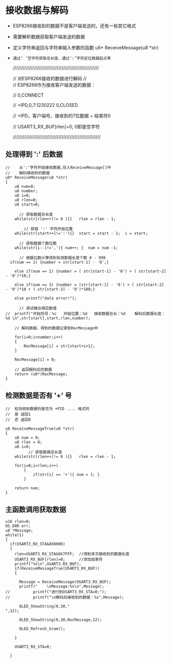 # 接收数据与解码

- ESP8266接收到的数据不是客户端发送的，还有一些其它格式
- 需要解析数据获取客户端发送的数据
- 定义字符串返回与字符串输入参数的函数
      u8* ReceiveMessage(u8 *str)
-     通过‘ ’空字符获取总长度，通过‘:’字符定位数据起点等


    /////////////////////////////////////////////////////

    //    对ESP8266接收的数据进行解码
    //    
    //    ESP8266作为接收客户端发送的数据：

    //    0,CONNECT

    //    +IPD,0,7:1230222   0,CLOSED     

    //    +IPD，客户端号，接收到的7位数据 + 结束符0   

    //    USART3_RX_BUF[rlen]=0;  0即是空字符

    //////////////////////////////////////////////////////
## 处理得到 ':' 后数据

    //    从':'字符开始接收数据,存入ReceiveMessage[]中
    //    解码接收到的数据
    u8* ReceiveMessage(u8 *str)
    {
    	u8 num=0;
    	u8 number;
    	u8 i=0;
    	u8 rlen=0;
    	u8 start=0;

    	  // 获取数据总长度
    	while(str[rlen++]!= 0 ){}   rlen = rlen - 1;  						   

    		// 获取 ':' 字符开始位置
    	while(str[start++]!=':'){}  start = start - 1;  i = start;   

    	  // 获取数据个数位数
    	while(str[i--]!=','){ num++; }  num = num -1; 	

    	  // 根据位数计算得到有效数据长度个数 0 - 999
      if(num == 1) {number = str[start-1] - '0';}  

    	else if(num == 2) {number = ( str[start-1] - '0') + ( str[start-2] - '0')*10;}

    	else if(num == 3) {number = (str[start-1] - '0') + ( str[start-2] - '0')*10 + ( str[start-3] - '0')*100;}

    	else printf("data error!");

    	  // 调试输出相应数值
    //	printf("开始符号：%c   开始位置：%d   接收数据总长：%d    解码后数据长度：%d \n",str[start],start,rlen,number);

        // 解码数据，得到的数据记录到RecMessage中

    	for(i=0;i<number;i++)
    	{
    		RecMessage[i] = str[start+i+1];
    	}

    	RecMessage[i] = 0;

    	// 返回解码后的数据
    	return (u8*)RecMessage;
    }

## 检测数据是否有 '+' 号

    //  检测收到数据的是否为 +PID .... 格式的
    //  是 返回1
    //  否 返回0

    u8 ReceiveMessageTrue(u8 *str)
    {
    	u8 num = 0;
    	u8 rlen = 0;
    	u8 i=0;
    		  // 获取数据总长度
    	while(str[rlen++]!= 0 ){}   rlen = rlen - 1;  	

    	for(i=0;i<rlen;i++)
    		{
    			if(str[i] == '+'){ num = 1; }
    		}

    	return num;
    }

## 主函数调用获取数据

    u16 rlen=0;
    OS_ERR err;
    u8 *Message;
    while(1)
    {
      if(USART3_RX_STA&0X8000)
      {
        rlen=USART3_RX_STA&0X7FFF;	//得到本次接收到的数据长度
        USART3_RX_BUF[rlen]=0;		//添加结束符
        printf("%s\n",USART3_RX_BUF);
        if(ReceiveMessageTrue(USART3_RX_BUF))
        {

          Message = ReceiveMessage(USART3_RX_BUF);
          printf("    \nMessage:%s\n",Message);
    //			printf("进行到USART3_RX_STA=0;");
    //			printf("\n解码后接收到的数据：%s",Message);

          OLED_ShowString(0,30,"                                                                                       ",12);

          OLED_ShowString(0,30,RecMessage,12);

          OLED_Refresh_Gram();

        }

        USART3_RX_STA=0;

      }
